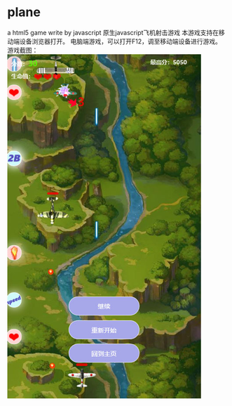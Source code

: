 # plane
a html5 game write by javascript 原生javascript飞机射击游戏
本游戏支持在移动端设备浏览器打开。
电脑端游戏，可以打开F12，调至移动端设备进行游戏。
游戏截图：
![image](https://github.com/fh12/new-repo/blob/master/images/雷霆灰机.jpg)
